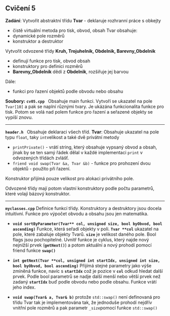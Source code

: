 ## Cvičení 5

 **Zadání**:
 Vytvořit abstraktní třídu **Tvar** - deklaruje rozhranní práce s obkejty
 - čistě virtuální metoda pro tisk, obvod, obsah
Tvar obsahuje:
- dynamické pole rozměrů
- konstruktor a destruktor

Vytvořit odvozené třídy **Kruh, Trojuhelnik, Obdelnik, Barevny_Obdelnik**
- definují funkce pro tisk, obvod obsah
- konstruktory pro definici rozměrů
- **Barevny_Obdelnik** dědí z **Obdelnik**, rozšiřuje jej barvou

Dále:
- funkci pro řazení objektů podle obvodu nebo obsahu
 
 **Soubory:**
 **``cv05.cpp ``**
 Obsahuje main funkci. Vytvoří se ukazatel na pole ``Tvar[10]`` a pak se naplní různými tvary. Je ukázána funkcionalita funkce pro tisk.
 Potom se volá nad polem funkce pro řazení a seřazené objekty se vypíší znovu.

-----
 **``header.h ``**
 Obsahuje deklaraci všech tříd.
 **Tvar**: 
 Obsahuje ukazatel na pole typu ``float``, taky ``int``velikost 
a také dvě privátní metody
 -  ``printPrivate()`` - vrátí string, který obsahuje vypsaný obvod a obsah, jinak by se ten samý řádek dělal v každé implementaci ``print`` v odvozených třídách zvlášť.
 -  ``friend void swap(Tvar &a, Tvar &b)`` - funkce pro prohození dvou objektů - použito při řazení.

Konstruktor přijímá pouze velikost pro alokaci privátního pole.

Odvozené třídy mají potom vlastní konstruktory podle počtu parametrů, které volají bázový konstruktor.

---
**``myclasses.cpp``**
Definice funkcí třídy.
Konstruktory a destruktory jsou docela intuitivní. Funkce pro výpočet obvodu a obsahu jsou jen matematika.

- **``void sortByParameter(Tvar** col, unsigned size, bool byObvod, bool ascending)``**
Funkce, která seřadí objekty v poli. **``Tvar **col``** ukazatel na pole, které zabaluje objekty Tvarů. **``size``** je velikost daného pole. Bool flags jsou pochopitelné.
Uvnitř funkce je cyklus, který najde nový nejnižší prvek (**``getNext()``**) a potom aktuální a nový prohodí pomocí friend funkce **``swap()``**

- **``int getNext(Tvar **col, unsigned int startIdx, unsigned int size, bool byObvod, bool ascending)``**
Přijímá stejné parametry jako výše zmíněná funkce, navíc s **``startIdx``** což je pozice v  **``col``** odkud hledat další prvek. Podle bool parametrů se nadje další menší nebo větší prvek než zadaný **``startIdx``** buď podle obvodu nebo podle obsahu. Funkce vrátí jeho index.

- **``void swap(Tvar& a, Tvar& b)``**  protože ``std::swap()`` není definovaná pro třídu Tvar tak je implementována tak, že jednoduše prohodí nejdřív vnitřní pole rozměrů a pak parametr ``_size``pomocí funkce ``std::swap()``
<!--stackedit_data:
eyJoaXN0b3J5IjpbLTEzMzU4NjMxMF19
-->